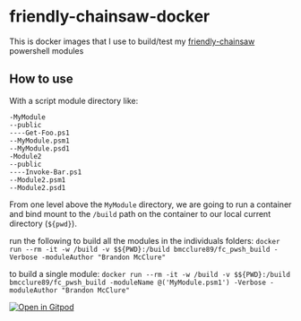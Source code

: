 # friendly-chainsaw-docker

This is docker images that I use to build/test my [friendly-chainsaw](https://github.com/brandonmcclure/friendly-chainsaw) powershell modules

## How to use

With a script module directory like:
```console
-MyModule
--public
----Get-Foo.ps1
--MyModule.psm1
--MyModule.psd1
-Module2
--public
----Invoke-Bar.ps1
--Module2.psm1
--Module2.psd1
```

From one level above the `MyModule` directory, we are going to run a container and bind mount to the `/build` path on the container to our local current directory (`${pwd}`).

run the following to build all the modules in the individuals folders:
`docker run --rm -it -w /build -v $${PWD}:/build bmcclure89/fc_pwsh_build -Verbose -moduleAuthor "Brandon McClure"`

to build a single module:
`docker run --rm -it -w /build -v $${PWD}:/build bmcclure89/fc_pwsh_build -moduleName @('MyModule.psm1') -Verbose -moduleAuthor "Brandon McClure"`

[![Open in Gitpod](https://gitpod.io/button/open-in-gitpod.svg)](https://gitpod.io/#https://github.com/brandonmcclure/friendly-chainsaw-docker/blob/main/readme.md)